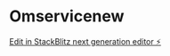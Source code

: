 # Omservicenew

[Edit in StackBlitz next generation editor ⚡️](https://stackblitz.com/~/github.com/Ajayaj167/Omservicenew)